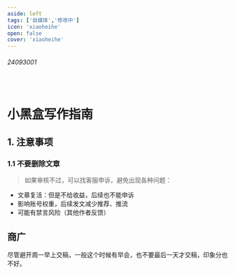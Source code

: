```yaml
---
aside: left
tags: ['自媒体','修改中']
icon: 'xiaoheihe'
open: false
cover: 'xiaoheihe'
---
```

 
###### 24093001

<br/>

# 小黑盒写作指南

## 1. 注意事项

### 1.1 不要删除文章

> 如果审核不过，可以找客服申诉，避免出现各种问题：

- 文章复活：但是不给收益，后续也不能申诉
- 影响账号权重，后续发文减少推荐、推流
- 可能有禁言风险（其他作者反馈）


## 商广

尽管避开周一早上交稿，一般这个时候有早会，也不要最后一天才交稿，印象分也不好。